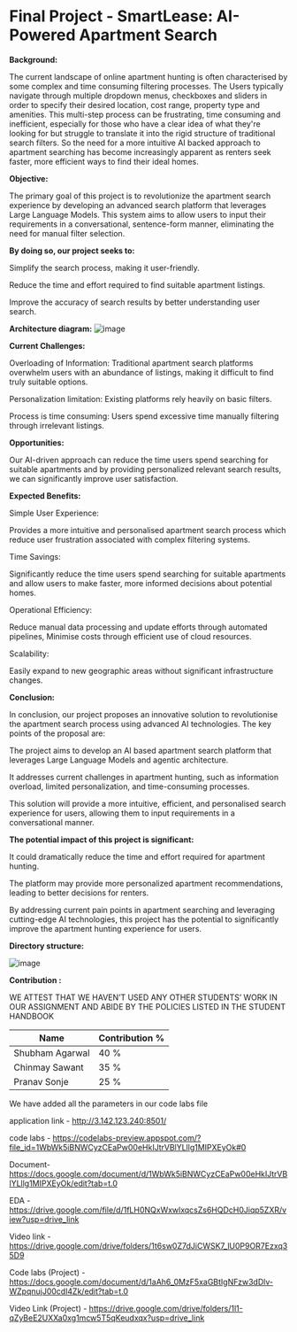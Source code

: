 # Final Project - SmartLease: AI-Powered Apartment Search

 **Background:**

The current landscape of online apartment hunting is often characterised by some complex and time consuming filtering processes. The Users typically navigate through multiple dropdown menus, checkboxes and sliders in order to specify their desired location, cost range, property type and amenities. This multi-step process can be frustrating, time consuming and inefficient, especially for those who have a clear idea of what they're looking for but struggle to translate it into the rigid structure of traditional search filters. So the need for a more intuitive AI backed approach to apartment searching has become increasingly apparent as renters seek faster, more efficient ways to find their ideal homes.

**Objective:**

The primary goal of this project is to revolutionize the apartment search experience by developing an advanced search platform that leverages Large Language Models. This system aims to allow users to input their requirements in a conversational, sentence-form manner, eliminating the need for manual filter selection.

**By doing so, our project seeks to:**

Simplify the search process, making it user-friendly.

Reduce the time and effort required to find suitable apartment listings.

Improve the accuracy of search results by better understanding user search.

**Architecture diagram:**
![image](https://github.com/user-attachments/assets/9db2ef0b-6d5a-4813-95a5-71d65d625b3c)



**Current Challenges:**


Overloading of Information: Traditional apartment search platforms overwhelm users with an abundance of listings, making it difficult to find truly suitable options.

Personalization limitation: Existing platforms rely heavily on basic filters.

Process is time consuming: Users spend excessive time manually filtering through irrelevant listings.

**Opportunities:**

Our AI-driven approach can reduce the time users spend searching for suitable apartments and by providing personalized relevant search results, we can significantly improve user satisfaction.

**Expected Benefits:**

Simple User Experience:

Provides a more intuitive and personalised apartment search process which reduce user frustration associated with complex filtering systems.

Time Savings:

Significantly reduce the time users spend searching for suitable apartments and allow users to make faster, more informed decisions about potential homes.

Operational Efficiency:

Reduce manual data processing and update efforts through automated pipelines, Minimise costs through efficient use of cloud resources.

Scalability:

Easily expand to new geographic areas without significant infrastructure changes.

**Conclusion:**

In conclusion, our project proposes an innovative solution to revolutionise the apartment search process using advanced AI technologies. The key points of the proposal are:

The project aims to develop an AI based apartment search platform that leverages Large Language Models and agentic architecture.

It addresses current challenges in apartment hunting, such as information overload, limited personalization, and time-consuming processes.

This solution will provide a more intuitive, efficient, and personalised search experience for users, allowing them to input requirements in a conversational manner.


**The potential impact of this project is significant:**

It could dramatically reduce the time and effort required for apartment hunting.

The platform may provide more personalized apartment recommendations, leading to better decisions for renters.

By addressing current pain points in apartment searching and leveraging cutting-edge AI technologies, this project has the potential to significantly improve the apartment hunting experience for users.

**Directory structure:**

![image](https://github.com/user-attachments/assets/0b18e83a-25d5-4787-a8be-6e3e9f12bf05)


**Contribution :**

WE ATTEST THAT WE HAVEN’T USED ANY OTHER STUDENTS’ WORK IN OUR 
ASSIGNMENT AND ABIDE BY THE POLICIES LISTED IN THE STUDENT HANDBOOK

| Name            | Contribution %                       |
|------------------|-------------------------------------|
| Shubham Agarwal   | 40 %                             |
| Chinmay Sawant  | 35 %                              | 
| Pranav Sonje     | 25 %                             |





We have added all the parameters in our code labs file

application link - http://3.142.123.240:8501/

code labs - https://codelabs-preview.appspot.com/?file_id=1WbWk5iBNWCyzCEaPw00eHkIJtrVBlYLllg1MIPXEyOk#0

Document- https://docs.google.com/document/d/1WbWk5iBNWCyzCEaPw00eHkIJtrVBlYLllg1MIPXEyOk/edit?tab=t.0

EDA - https://drive.google.com/file/d/1fLH0NQxWxwlxqcsZs6HQDcH0Jiqp5ZXR/view?usp=drive_link

Video link - https://drive.google.com/drive/folders/1t6sw0Z7dJiCWSK7_lU0P9OR7Ezxq35D9

Code labs (Project) - https://docs.google.com/document/d/1aAh6_0MzF5xaGBtIgNFzw3dDlv-WZpqnujJ00cdl4Zk/edit?tab=t.0

Video Link (Project) - https://drive.google.com/drive/folders/1l1-qZyBeE2UXXa0xg1mcw5T5qKeudxqx?usp=drive_link
